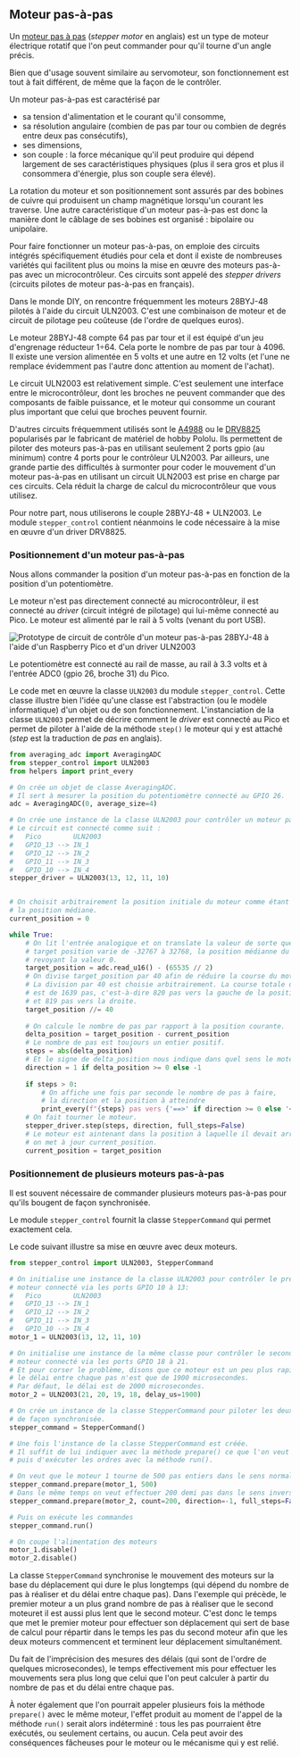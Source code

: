## Moteur pas-à-pas

Un [moteur pas à pas](https://fr.wikipedia.org/wiki/Moteur_pas_%C3%A0_pas)
(_stepper motor_ en anglais) est un type de moteur électrique rotatif
que l'on peut commander pour qu'il tourne d'un angle précis.

Bien que d'usage souvent similaire au servomoteur, son fonctionnement
est tout à fait différent, de même que la façon de le contrôler.

Un moteur pas-à-pas est caractérisé par

- sa tension d'alimentation et le courant qu'il consomme, 
- sa résolution angulaire (combien de pas par tour ou combien de degrés entre
deux pas consécutifs),
- ses dimensions,
- son couple : la force mécanique qu'il peut produire qui dépend largement de
ses caractéristiques physiques (plus il sera gros et plus il consommera d'énergie, plus
son couple sera élevé).

La rotation du moteur et son positionnement sont assurés par des bobines
de cuivre qui produisent un champ magnétique lorsqu'un courant les traverse.
Une autre caractéristique d'un moteur pas-à-pas est donc la manière dont
le câblage de ses bobines est organisé : bipolaire ou unipolaire.

Pour faire fonctionner un moteur pas-à-pas, on emploie des circuits
intégrés spécifiquement étudiés pour cela et dont il existe de nombreuses
variétés qui facilitent plus ou moins la mise en œuvre des moteurs
pas-à-pas avec un microcontrôleur.
Ces circuits sont appelé des _stepper drivers_ (circuits pilotes de moteur
pas-à-pas en français).

Dans le monde DIY, on rencontre fréquemment les moteurs 28BYJ-48 pilotés à l'aide du
circuit ULN2003. C'est une combinaison de moteur et de circuit de pilotage peu coûteuse
(de l'ordre de quelques euros).

Le moteur 28BYJ-48 compte 64 pas par tour et il est équipé d'un jeu d'engrenage réducteur
1÷64. Cela porte le nombre de pas par tour à 4096. Il existe une version alimentée en 5 volts
et une autre en 12 volts (et l'une ne remplace évidemment pas l'autre donc attention
au moment de l'achat).

Le circuit ULN2003 est relativement simple. C'est seulement une interface entre le microcontrôleur,
dont les broches ne peuvent commander que des composants de faible puissance, et le moteur
qui consomme un courant plus important que celui que broches peuvent fournir.

D'autres circuits fréquemment utilisés sont le [A4988](https://www.pololu.com/product/1182) ou le 
[DRV8825](https://www.pololu.com/product/2133) popularisés par le fabricant de
matériel de hobby Pololu.
Ils permettent de piloter des moteurs pas-à-pas en utilisant seulement 2 ports gpio (au minimum)
contre 4 ports pour le contrôleur ULN2003.
Par ailleurs, une grande partie des difficultés à surmonter pour coder le mouvement d'un
moteur pas-à-pas en utilisant un circuit ULN2003 est prise en charge par ces circuits.
Cela réduit la charge de calcul du microcontrôleur que vous utilisez.

Pour notre part, nous utiliserons le couple 28BYJ-48 + ULN2003.
Le module `stepper_control` contient néanmoins
le code nécessaire à la mise en œuvre d'un driver DRV8825.

### Positionnement d'un moteur pas-à-pas

Nous allons commander la position d'un moteur pas-à-pas en fonction de la position
d'un potentiomètre.

Le moteur n'est pas directement connecté au microcontrôleur, il est connecté au _driver_
(circuit intégré de pilotage) qui lui-même connecté au Pico.
Le moteur est alimenté par le rail à 5 volts (venant du port USB).

![Prototype de circuit de contrôle d'un moteur pas-à-pas 28BYJ-48 à l'aide d'un Raspberry Pico et d'un driver ULN2003](assets%2FStepper_0_proto_wbg.svg)

Le potentiomètre est connecté au rail de masse, au rail à 3.3 volts et à l'entrée ADC0
(gpio 26, broche 31) du Pico.

Le code met en œuvre la classe `ULN2003` du module `stepper_control`.
Cette classe illustre bien l'idée qu'une classe est l'abstraction (ou le modèle informatique)
d'un objet ou de son fonctionnement.
L'instanciation de la classe `ULN2003` permet de décrire comment le _driver_ est connecté 
au Pico et permet de piloter à l'aide de la méthode `step()` le moteur qui y est attaché
(_step_ est la traduction de _pas_ en anglais).


```python
from averaging_adc import AveragingADC
from stepper_control import ULN2003
from helpers import print_every

# On crée un objet de classe AveragingADC.
# Il sert à mesurer la position du potentiomètre connecté au GPIO 26.
adc = AveragingADC(0, average_size=4)

# On crée une instance de la classe ULN2003 pour contrôler un moteur pas-à-pas.
# Le circuit est connecté comme suit :
#   Pico        ULN2003
#   GPIO_13 --> IN_1
#   GPIO_12 --> IN_2
#   GPIO_11 --> IN_3
#   GPIO_10 --> IN_4
stepper_driver = ULN2003(13, 12, 11, 10)


# On choisit arbitrairement la position initiale du moteur comme étant
# la position médiane.
current_position = 0

while True:
    # On lit l'entrée analogique et on translate la valeur de sorte que la variable
    # target position varie de -32767 à 32768, la position médianne du potentiomètre
    # revoyant la valeur 0.
    target_position = adc.read_u16() - (65535 // 2)
    # On divise target_position par 40 afin de réduire la course du moteur pas-à-pas.
    # La division par 40 est choisie arbitrairement. La course totale du moteur
    # est de 1639 pas, c'est-à-dire 820 pas vers la gauche de la position centrale
    # et 819 pas vers la droite.
    target_position //= 40
    
    # On calcule le nombre de pas par rapport à la position courante.
    delta_position = target_position - current_position
    # Le nombre de pas est toujours un entier positif.
    steps = abs(delta_position)
    # Et le signe de delta_position nous indique dans quel sens le moteur doit tourner.
    direction = 1 if delta_position >= 0 else -1
    
    if steps > 0:
        # On affiche une fois par seconde le nombre de pas à faire, 
        # la direction et la position à atteindre
        print_every(f"{steps} pas vers {'==>' if direction >= 0 else '<=='} pour atteindre la position {current_position}", id=0, delay_ms=1000)
    # On fait tourner le moteur.
    stepper_driver.step(steps, direction, full_steps=False)
    # Le moteur est aintenant dans la position à laquelle il devait arriver,
    # on met à jour current_position.
    current_position = target_position
```

### Positionnement de plusieurs moteurs pas-à-pas

Il est souvent nécessaire de commander plusieurs moteurs pas-à-pas pour qu'ils bougent de façon
synchronisée.

Le module `stepper_control` fournit la classe `StepperCommand` qui permet exactement cela.

Le code suivant illustre sa mise en œuvre avec deux moteurs.

```python
from stepper_control import ULN2003, StepperCommand

# On initialise une instance de la classe ULN2003 pour contrôler le premier
# moteur connecté via les ports GPIO 10 à 13:
#   Pico        ULN2003
#   GPIO_13 --> IN_1
#   GPIO_12 --> IN_2
#   GPIO_11 --> IN_3
#   GPIO_10 --> IN_4
motor_1 = ULN2003(13, 12, 11, 10)

# On initialise une instance de la même classe pour contrôler le second
# moteur connecté via les ports GPIO 18 à 21.
# Et pour corser le problème, disons que ce moteur est un peu plus rapide que le premier
# le délai entre chaque pas n'est que de 1900 microsecondes.
# Par défaut, le délai est de 2000 microsecondes.
motor_2 = ULN2003(21, 20, 19, 18, delay_us=1900)

# On crée un instance de la classe StepperCommand pour piloter les deux moteurs pas-à-pas
# de façon synchronisée.
stepper_command = StepperCommand()

# Une fois l'instance de la classe StepperCommand est créée.
# Il suffit de lui indiquer avec la méthode prepare() ce que l'on veut que les moteurs fassent
# puis d'exécuter les ordres avec la méthode run().

# On veut que le moteur 1 tourne de 500 pas entiers dans le sens normal de rotation.
stepper_command.prepare(motor_1, 500)
# Dans le même temps on veut effectuer 200 demi pas dans le sens inverse.
stepper_command.prepare(motor_2, count=200, direction=-1, full_steps=False)

# Puis on exécute les commandes
stepper_command.run()

# On coupe l'alimentation des moteurs
motor_1.disable()
motor_2.disable()
```

La classe `StepperCommand` synchronise le mouvement des moteurs sur la base du déplacement
qui dure le plus longtemps (qui dépend du nombre de pas à réaliser et du délai entre chaque pas).
Dans l'exemple qui précède, le premier moteur a un plus grand nombre de pas à réaliser
que le second moteuret il est aussi plus lent que le second moteur.
C'est donc le temps que met le premier moteur pour effectuer son déplacement
qui sert de base de calcul pour répartir dans le temps les pas du second moteur afin que les
deux moteurs commencent et terminent leur déplacement simultanément.

Du fait de l'imprécision des mesures des délais (qui sont de l'ordre de quelques microsecondes),
le temps effectivement mis pour effectuer les mouvements sera plus long que celui que l'on
peut calculer à partir du nombre de pas et du délai entre chaque pas.

À noter également que l'on pourrait appeler plusieurs fois la méthode `prepare()` avec le même
moteur, l'effet produit au moment de l'appel de la méthode `run()` serait alors indéterminé :
tous les pas pourraient être exécutés, ou seulement certains, ou aucun. Cela peut avoir des
conséquences fâcheuses pour le moteur ou le mécanisme qui y est relié.
